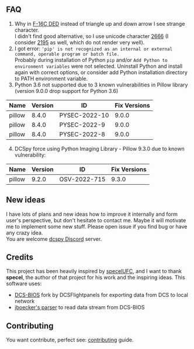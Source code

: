 ## FAQ
1. Why in [F-16C DED](https://i.imgur.com/Hr0kmFV.jpg) instead of triangle up and down arrow I see strange character.   
   I didn't find good alternative, so I use unicode character [2666](https://www.fileformat.info/info/unicode/char/2195/index.htm) (I consider [2195](https://www.fileformat.info/info/unicode/char/2195/index.htm) as well, which do not render very well).
2. I got error: `'pip' is not recognized as an internal or external command, operable program or batch file.`  
   Probably during installation of Python `pip` and/or `Add Python to environment variables` were not selected. Uninstall Python and install again with correct options, or consider add Python installation directory to PATH environment variable.
3. Python 3.6 not supported due to 3 known vulnerabilities in Pillow library (version 9.0.0 drop support for Python 3.6)

| Name   | Version | ID            | Fix Versions |
|--------| --------|---------------|--------------|
| pillow | 8.4.0   | PYSEC-2022-10 | 9.0.0        |
| pillow | 8.4.0   | PYSEC-2022-9  | 9.0.0        |
| pillow | 8.4.0   | PYSEC-2022-8  | 9.0.0        |

4. DCSpy force using Python Imaging Library - Pillow 9.3.0 due to known vulnerability:

| Name   | Version | ID           | Fix Versions |
|--------|---------|--------------|--------------|
| pillow | 9.2.0   | OSV-2022-715 | 9.3.0        |

## New ideas
I have lots of plans and new ideas how to improve it internally and form user's perspective, but don't hesitate to contact me. Maybe it will motivate me to implement some new stuff. Please open issue if you find bug or have any crazy idea.  
You are welcome [dcspy Discord](https://discord.gg/SP5Yjx3) server. 

## Credits
This project has been heavily inspired by [specelUFC](https://github.com/specel/specelUFC), and I want to thank **specel**, the author of that project for his work and the inspiring ideas. This software uses:
* [DCS-BIOS](https://github.com/DCSFlightpanels/dcs-bios) fork by DCSFlightpanels for exporting data from DCS to local network
* [jboecker's parser](https://github.com/jboecker/python-dcs-bios-example) to read data stream from DCS-BIOS

## Contributing
You want contribute, perfect see: [contributing](https://github.com/emcek/dcspy/blob/master/CONTRIBUTING.md) guide.